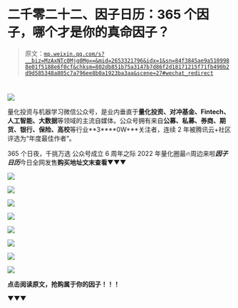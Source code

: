# 二千零二十二、因子日历：365 个因子，哪个才是你的真命因子？

> 原文：[`mp.weixin.qq.com/s?__biz=MzAxNTc0Mjg0Mg==&mid=2653321796&idx=1&sn=84f3845ae9a5109988e01f5188e6f0cf&chksm=802db851b75a3147b7d86f2d18171215f71fb490b2d9d585348a805c7a796ee8b0a1923ba3aa&scene=27#wechat_redirect`](http://mp.weixin.qq.com/s?__biz=MzAxNTc0Mjg0Mg==&mid=2653321796&idx=1&sn=84f3845ae9a5109988e01f5188e6f0cf&chksm=802db851b75a3147b7d86f2d18171215f71fb490b2d9d585348a805c7a796ee8b0a1923ba3aa&scene=27#wechat_redirect)

# 

![](img/817c601fc026ccfe2ee840069c1e016b.png)

量化投资与机器学习微信公众号，是业内垂直于**量化投资、对冲基金、Fintech、人工智能、大数据**等领域的主流自媒体。公众号拥有来自**公募、私募、券商、期货、银行、保险、高校**等行业**3****0W+**关注者，连续 2 年被腾讯云+社区评选为“年度最佳作者”。

365 个日夜，千挑万选
公众号成立 6 周年之际 2022 年量化圈最🔥周边来啦***因子日历***今日全网发售**购买地址文末查看**▼▼▼

![](img/c584f82ea52542587108c778d96e78ee.png)

![](img/4b5abb2a589937c4bdce1fad0f0703a5.png)

![](img/c880ccd8e7190c6bd9e23211f195badc.png)

![](img/f52800af76b46deaff6a373f82bb5c72.png)

![](img/d7586b26b7874d1f764cb45b0015b2f2.png)

![](img/30a295335294bec8abf8362bc2ddcfa4.png)

![](img/b5a96ba6b0687ea1d54f0cfd6b70e7c8.png)

![](img/27382feac531b18608664b030791f6d8.png)

**点击阅读原文，抢购属于你的因子！！！**

▼▼▼